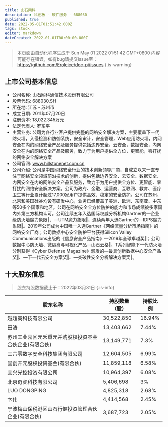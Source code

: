 ```yaml
---
title: 山石网科
description: 科创板 - 软件服务 - 688030
published: true
date: 2022-05-01T01:51:42.000Z
tags: stock
editor: markdown
dateCreated: 2022-01-01T00:00:00.000Z
---
```


> 本页面由自动化程序生成于 Sun May 01 2022 01:51:42 GMT+0800
> 内容可能存在错误，如有bug请提交issue至：https://github.com/Eroleice/doc-pi/issues
{.is-warning}

## 上市公司基本信息
- 公司名称: 山石网科通信技术股份有限公司
- 股票代码: 688030.SH
- 所在地: 江苏 - 苏州市
- 成立日期: 2011年07月20日
- 注册资本: 18,022.345万元
- 法定代表人: 罗东平
- 主营业务: 公司为各行业客户提供完整的网络安全解决方案，主要覆盖下一代防火墙，入侵检测和防御系统，安全审计，安全管理，Web应用防火墙，内网安全在内的网络安全产品及服务提供包括边界安全，云安全，数据安全，内网安全在内的网络安全产品及服务，致力于为用户提供全方位，更智能，零打扰的网络安全解决方案
- 公司官网: www.hillstonenet.com.cn
- 公司介绍: 公司是中国网络安全行业的技术创新领导厂商，自成立以来一直专注于网络安全领域前沿技术的创新，提供包括边界安全、云安全、数据安全、内网安全在内的网络安全产品及服务，致力于为用户提供全方位、更智能、零打扰的网络安全解决方案。公司为政府、金融、运营商、互联网、教育、医疗卫生等行业累计超过17,000家用户提供高效、稳定的安全防护。公司在苏州、北京和美国硅谷均设有研发中心，业务已经覆盖了美洲、欧洲、东南亚、中东等50多个国家和地区。公司在网络安全全方位防护的能力和市场成绩被多家国内外第三方机构认可。公司连续五年入选国际权威分析机构Gartner的―企业级防火墙魔力象限‖、―UTM魔力象限‖，连续两年入选Gartner的―IDPS魔力象限‖。2019年公司成为中国唯一入选Gartner《网络流量分析市场指南》的网络安全厂商；公司数据中心安全防护平台获得Silicon Valley Communications出版的《信息安全产品指南》―2019年全球卓越奖‖；公司数据中心防火墙、微隔离与可视化产品―山石云格‖、T系列智能下一代防火墙分别获得《Cyber Defense Magazine》颁发的―最具创新数据中心安全产品奖‖、―下一代云安全方案奖‖、―突破性安全分析解决方案奖‖。


## 十大股东信息
> 股东持股数据截止于：2022年03月31日
{.is-info}

| 股东名称 | 持股数量（股） | 持股比例 |
| --- | --- | --- |
| 越超高科技有限公司 | 30,522,850 | 16.94% |
| 田涛 | 13,403,662 | 7.44% |
| 苏州工业园区元禾重元并购股权投资基金合伙企业(有限合伙) | 13,149,771 | 7.3% |
| 三六零数字安全科技集团有限公司 | 12,604,505 | 6.99% |
| 国创开元股权投资基金(有限合伙) | 11,859,118 | 6.58% |
| 宜兴光控投资有限公司 | 10,964,397 | 6.08% |
| 北京奇虎科技有限公司 | 5,406,698 | 3% |
| LUO DONGPING | 4,825,318 | 2.68% |
| 卞伟 | 4,414,568 | 2.45% |
| 宁波梅山保税港区山石行健投资管理合伙企业(有限合伙) | 3,687,723 | 2.05% |




